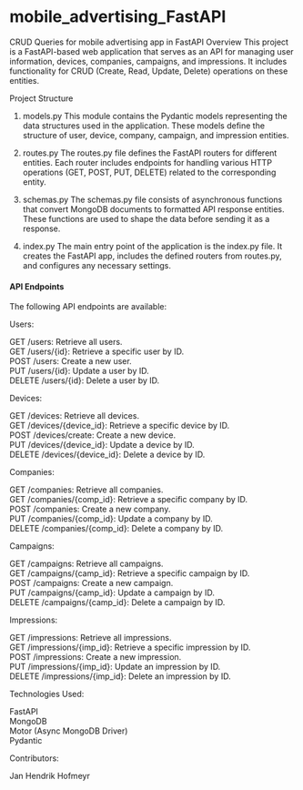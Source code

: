 # mobile_advertising_FastAPI
CRUD Queries for mobile advertising app in FastAPI
Overview
This project is a FastAPI-based web application that serves as an API for managing user information, devices, companies, campaigns, and impressions. It includes functionality for CRUD (Create, Read, Update, Delete) operations on these entities.

Project Structure
1. models.py
This module contains the Pydantic models representing the data structures used in the application. These models define the structure of user, device, company, campaign, and impression entities.

2. routes.py
The routes.py file defines the FastAPI routers for different entities. Each router includes endpoints for handling various HTTP operations (GET, POST, PUT, DELETE) related to the corresponding entity.

3. schemas.py
The schemas.py file consists of asynchronous functions that convert MongoDB documents to formatted API response entities. These functions are used to shape the data before sending it as a response.

4. index.py
The main entry point of the application is the index.py file. It creates the FastAPI app, includes the defined routers from routes.py, and configures any necessary settings.


<h4>API Endpoints</h4>
The following API endpoints are available:

Users:

GET /users: Retrieve all users. <br>
GET /users/{id}: Retrieve a specific user by ID. <br>
POST /users: Create a new user. <br>
PUT /users/{id}: Update a user by ID. <br>
DELETE /users/{id}: Delete a user by ID. <br>

Devices:

GET /devices: Retrieve all devices.<br>
GET /devices/{device_id}: Retrieve a specific device by ID.<br>
POST /devices/create: Create a new device.<br>
PUT /devices/{device_id}: Update a device by ID.<br>
DELETE /devices/{device_id}: Delete a device by ID.<br>

Companies:

GET /companies: Retrieve all companies.<br>
GET /companies/{comp_id}: Retrieve a specific company by ID.<br>
POST /companies: Create a new company.<br>
PUT /companies/{comp_id}: Update a company by ID.<br>
DELETE /companies/{comp_id}: Delete a company by ID.<br>

Campaigns:

GET /campaigns: Retrieve all campaigns.<br>
GET /campaigns/{camp_id}: Retrieve a specific campaign by ID.<br>
POST /campaigns: Create a new campaign.<br>
PUT /campaigns/{camp_id}: Update a campaign by ID.<br>
DELETE /campaigns/{camp_id}: Delete a campaign by ID.<br>

Impressions:

GET /impressions: Retrieve all impressions.<br>
GET /impressions/{imp_id}: Retrieve a specific impression by ID.<br>
POST /impressions: Create a new impression.<br>
PUT /impressions/{imp_id}: Update an impression by ID.<br>
DELETE /impressions/{imp_id}: Delete an impression by ID.<br>

Technologies Used:

FastAPI<br>
MongoDB<br>
Motor (Async MongoDB Driver)<br>
Pydantic<br>

Contributors:

Jan Hendrik Hofmeyr

